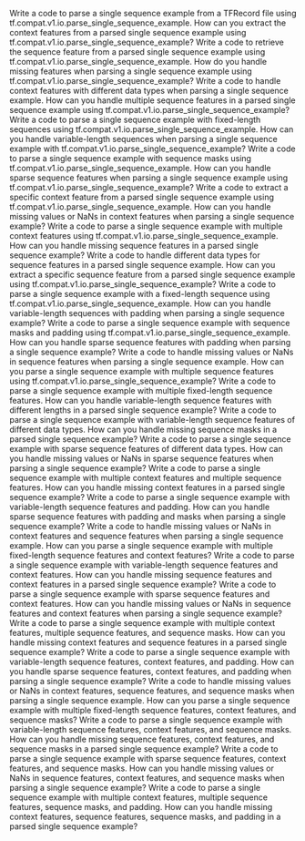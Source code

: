 Write a code to parse a single sequence example from a TFRecord file using tf.compat.v1.io.parse_single_sequence_example.
How can you extract the context features from a parsed single sequence example using tf.compat.v1.io.parse_single_sequence_example?
Write a code to retrieve the sequence feature from a parsed single sequence example using tf.compat.v1.io.parse_single_sequence_example.
How do you handle missing features when parsing a single sequence example using tf.compat.v1.io.parse_single_sequence_example?
Write a code to handle context features with different data types when parsing a single sequence example.
How can you handle multiple sequence features in a parsed single sequence example using tf.compat.v1.io.parse_single_sequence_example?
Write a code to parse a single sequence example with fixed-length sequences using tf.compat.v1.io.parse_single_sequence_example.
How can you handle variable-length sequences when parsing a single sequence example with tf.compat.v1.io.parse_single_sequence_example?
Write a code to parse a single sequence example with sequence masks using tf.compat.v1.io.parse_single_sequence_example.
How can you handle sparse sequence features when parsing a single sequence example using tf.compat.v1.io.parse_single_sequence_example?
Write a code to extract a specific context feature from a parsed single sequence example using tf.compat.v1.io.parse_single_sequence_example.
How can you handle missing values or NaNs in context features when parsing a single sequence example?
Write a code to parse a single sequence example with multiple context features using tf.compat.v1.io.parse_single_sequence_example.
How can you handle missing sequence features in a parsed single sequence example?
Write a code to handle different data types for sequence features in a parsed single sequence example.
How can you extract a specific sequence feature from a parsed single sequence example using tf.compat.v1.io.parse_single_sequence_example?
Write a code to parse a single sequence example with a fixed-length sequence using tf.compat.v1.io.parse_single_sequence_example.
How can you handle variable-length sequences with padding when parsing a single sequence example?
Write a code to parse a single sequence example with sequence masks and padding using tf.compat.v1.io.parse_single_sequence_example.
How can you handle sparse sequence features with padding when parsing a single sequence example?
Write a code to handle missing values or NaNs in sequence features when parsing a single sequence example.
How can you parse a single sequence example with multiple sequence features using tf.compat.v1.io.parse_single_sequence_example?
Write a code to parse a single sequence example with multiple fixed-length sequence features.
How can you handle variable-length sequence features with different lengths in a parsed single sequence example?
Write a code to parse a single sequence example with variable-length sequence features of different data types.
How can you handle missing sequence masks in a parsed single sequence example?
Write a code to parse a single sequence example with sparse sequence features of different data types.
How can you handle missing values or NaNs in sparse sequence features when parsing a single sequence example?
Write a code to parse a single sequence example with multiple context features and multiple sequence features.
How can you handle missing context features in a parsed single sequence example?
Write a code to parse a single sequence example with variable-length sequence features and padding.
How can you handle sparse sequence features with padding and masks when parsing a single sequence example?
Write a code to handle missing values or NaNs in context features and sequence features when parsing a single sequence example.
How can you parse a single sequence example with multiple fixed-length sequence features and context features?
Write a code to parse a single sequence example with variable-length sequence features and context features.
How can you handle missing sequence features and context features in a parsed single sequence example?
Write a code to parse a single sequence example with sparse sequence features and context features.
How can you handle missing values or NaNs in sequence features and context features when parsing a single sequence example?
Write a code to parse a single sequence example with multiple context features, multiple sequence features, and sequence masks.
How can you handle missing context features and sequence features in a parsed single sequence example?
Write a code to parse a single sequence example with variable-length sequence features, context features, and padding.
How can you handle sparse sequence features, context features, and padding when parsing a single sequence example?
Write a code to handle missing values or NaNs in context features, sequence features, and sequence masks when parsing a single sequence example.
How can you parse a single sequence example with multiple fixed-length sequence features, context features, and sequence masks?
Write a code to parse a single sequence example with variable-length sequence features, context features, and sequence masks.
How can you handle missing sequence features, context features, and sequence masks in a parsed single sequence example?
Write a code to parse a single sequence example with sparse sequence features, context features, and sequence masks.
How can you handle missing values or NaNs in sequence features, context features, and sequence masks when parsing a single sequence example?
Write a code to parse a single sequence example with multiple context features, multiple sequence features, sequence masks, and padding.
How can you handle missing context features, sequence features, sequence masks, and padding in a parsed single sequence example?